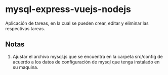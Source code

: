 # mysql-express-vuejs-nodejs

Aplicación de tareas, en la cual se pueden crear, editar y eliminar las respectivas tareas.

## Notas

1. Ajustar el archivo mysql.js que se encuentra en la carpeta src/config de acuerdo a los datos de configuración de mysql que tenga instalado en su maquina.
